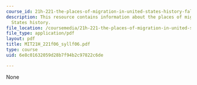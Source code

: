 ```yaml
---
course_id: 21h-221-the-places-of-migration-in-united-states-history-fall-2006
description: This resource contains information about the places of migration in United
  States history.
file_location: /coursemedia/21h-221-the-places-of-migration-in-united-states-history-fall-2006/6e8c01632059d28b7f94b2c97822c6de_MIT21H_221f06_syllf06.pdf
file_type: application/pdf
layout: pdf
title: MIT21H_221f06_syllf06.pdf
type: course
uid: 6e8c01632059d28b7f94b2c97822c6de

---
```

None